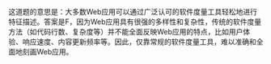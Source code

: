 这道题的意思是：大多数Web应用可以通过广泛认可的软件度量工具轻松地进行特征描述。答案是F，因为Web应用具有很强的多样性和复杂性，传统的软件度量方法（如代码行数、复杂度等）并不能全面反映Web应用的特点，比如用户体验、响应速度、内容更新频率等。因此，仅靠常规的软件度量工具，难以准确和全面地刻画Web应用。